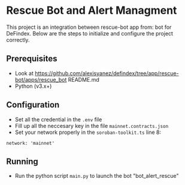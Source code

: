 # Rescue Bot and Alert Managment

This project is an integration between rescue-bot app from:  bot for DeFindex. Below are the steps to initialize and configure the project correctly.

## Prerequisites
- Look at https://github.com/alexisyanez/defindex/tree/app/rescue-bot/apps/rescue_bot README.md
- Python (v3.x+) 

## Configuration

- Set all the credential in the `.env` file
- Fill up all the neccesary key in the file `mainnet.contracts.json` 
- Set your network properly in the `soroban-toolkit.ts` line 8:
```
network: 'mainnet'
```

## Running

- Run the python script `main.py` to launch the bot "bot_alert_rescue"
